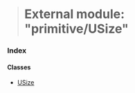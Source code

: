 > # External module: "primitive/USize"

### Index

#### Classes

* [USize](../classes/_primitive_usize_.usize.md)
